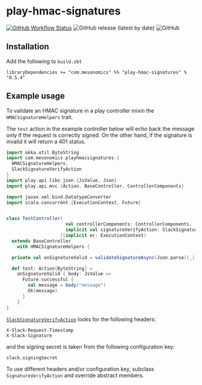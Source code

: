 # play-hmac-signatures

[![GitHub Workflow Status](https://github.com/phelps-sg/play-hmac-signatures/actions/workflows/continouos-integration.yml/badge.svg)](https://github.com/phelps-sg/play-hmac-signatures/actions/workflows/continouos-integration.yml)
![GitHub release (latest by date)](https://img.shields.io/github/v/release/phelps-sg/play-hmac-signatures)
![GitHub](https://img.shields.io/github/license/phelps-sg/play-hmac-signatures?color=blue)

## Installation

Add the following to `build.sbt`

~~~
libraryDependencies += "com.mesonomics" %% "play-hmac-signatures" % "0.5.4"
~~~

## Example usage

To validate an HMAC signature in a play controller mixin the `HMACSignatureHelpers` trait.

The `test` action in the example controller below will echo back the message only if the request is correctly signed.  On the other hand, if the signature is invalid it will return a 401 status.

~~~scala
import akka.util.ByteString
import com.mesonomics.playhmacsignatures.{
  HMACSignatureHelpers,
  SlackSignatureVerifyAction
}
import play.api.libs.json.{JsValue, Json}
import play.api.mvc.{Action, BaseController, ControllerComponents}

import javax.xml.bind.DatatypeConverter
import scala.concurrent.{ExecutionContext, Future}


class TestController(
                      val controllerComponents: ControllerComponents,
                      implicit val signatureVerifyAction: SlackSignatureVerifyAction
                    )(implicit ec: ExecutionContext)
  extends BaseController
    with HMACSignatureHelpers {

  private val onSignatureValid = validateSignatureAsync(Json.parse)(_)

  def test: Action[ByteString] =
    onSignatureValid { body: JsValue =>
      Future.successful {
        val message = body("message")
        Ok(message)
      }
    }
}
~~~

[`SlackSignatureVerifyAction`](https://github.com/phelps-sg/play-hmac-signatures/blob/main/src/main/scala/com/mesonomics/playhmacsignatures/SlackSignatureVerifyAction.scala) looks for the following headers:

~~~
X-Slack-Request-Timestamp
X-Slack-Signature
~~~

and the signing secret is taken from the following configuration key:

~~~
slack.signingSecret
~~~~

To use different headers and/or configuration key, subclass `SignatureVerifyAction` and override abstract members.
